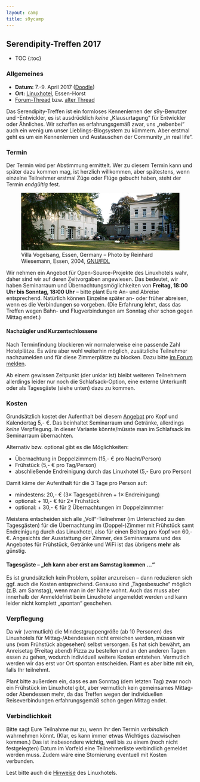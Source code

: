 ```yaml
---
layout: camp
title: s9ycamp
---
```


<h2>Serendipity-Treffen 2017</h2>

* TOC
{:toc}

### Allgemeines

* **Datum:** 7.-9. April 2017 ([Doodle](http://doodle.com/poll/vggi4hwhfqyka9zg))
* **Ort:** [Linuxhotel](http://www.linuxhotel.de), Essen-Horst
* [Forum-Thread](https://board.s9y.org/viewtopic.php?p=10446283) bzw. [alter Thread](https://board.s9y.org/viewtopic.php?p=10446043)

Das Serendipity-Treffen ist ein formloses Kennenlernen der s9y-Benutzer und -Entwickler, es ist ausdrücklich *keine* „Klausurtagung“ für Entwickler oder Ähnliches. Wir schaffen es erfahrungsgemäß zwar, uns „nebenbei“ auch ein wenig um unser Lieblings-Blogsystem zu kümmern. Aber erstmal geht es um ein Kennenlernen und Austauschen der Community „in real life“.

### Termin

Der Termin wird per Abstimmung ermittelt. Wer zu diesem Termin kann und später dazu kommen mag, ist herzlich willkommen, aber spätestens, wenn einzelne Teilnehmer erstmal Züge oder Flüge gebucht haben, steht der Termin *endgültig* fest.

<figure>
    <img src="/img/camp/linuxhotel.jpg" alt="Villa Vogelsang, Standort des Linuxhotels Essen">
    <figcaption>Villa Vogelsang, Essen, Germany – Photo by Reinhard Wiesemann, Essen, 2004, <a href="https://commons.wikimedia.org/wiki/Commons:GNU_Free_Documentation_License,_version_1.2">GNU/FDL</a></figcaption>
</figure>

Wir nehmen ein Angebot für Open-Source-Projekte des Linuxhotels wahr, daher sind wir auf deren Zeitvorgaben angewiesen. Das bedeutet, wir haben Seminarraum und Übernachtungsmöglichkeiten von **Freitag, 18:00 Uhr bis Sonntag, 18:00 Uhr** – bitte plant Eure An- und Abreise entsprechend. Natürlich können Einzelne später an- oder früher abreisen, wenn es die Verbindungen so vorgeben. (Die Erfahrung lehrt, dass das Treffen wegen Bahn- und Flugverbindungen am Sonntag eher schon gegen Mittag endet.)

#### Nachzügler und Kurzentschlossene

Nach Terminfindung blockieren wir normalerweise eine passende Zahl Hotelplätze. Es wäre aber wohl weiterhin möglich, zusätzliche Teilnehmer nachzumelden und für diese Zimmerplätze zu blocken. Dazu bitte [im Forum melden](https://board.s9y.org/viewtopic.php?p=10446283).

Ab einem gewissen Zeitpunkt (der unklar ist) bleibt weiteren Teilnehmern allerdings leider nur noch die Schlafsack-Option, eine externe Unterkunft oder als Tagesgäste (siehe unten) dazu zu kommen.

### Kosten

Grundsätzlich kostet der Aufenthalt bei diesem [Angebot](http://www.linuxhotel.de/community.html) pro Kopf und Kalendertag 5,- €. Das beinhaltet Seminarraum und Getränke, allerdings *keine* Verpflegung. In dieser Variante könnte/müsste man im Schlafsack im Seminarraum übernachten.

Alternativ bzw. optional gibt es die Möglichkeiten:

* Übernachtung in Doppelzimmern (15,- € pro Nacht/Person)
* Frühstück (5,- € pro Tag/Person)
* abschließende Endreinigung durch das Linuxhotel (5,- Euro pro Person)

Damit käme der Aufenthalt für die 3 Tage pro Person auf:

* mindestens: 20,- € (3× Tagesgebühren + 1× Endreinigung)
* optional: + 10,- € für 2× Frühstück
* optional: + 30,- € für 2 Übernachtungen im Doppelzimmmer

Meistens entscheiden sich alle „Voll“-Teilnehmer (im Unterschied zu den Tagesgästen) für die Übernachtung im (Doppel-)Zimmer mit Frühstück samt Endreinigung durch das Linuxhotel, also für einen Beitrag pro Kopf von 60,- €. Angesichts der Ausstattung der Zimmer, des Seminarraums und des Angebotes für Frühstück, Getränke und WiFi ist das übrigens **mehr** als günstig.

#### Tagesgäste – „Ich kann aber erst am Samstag kommen …“

Es ist grundsätzlich kein Problem, später anzureisen – dann reduzieren sich ggf. auch die Kosten entsprechend. Genauso sind „Tagesbesuche“ möglich (z.B. am Samstag), wenn man in der Nähe wohnt. Auch das muss aber innerhalb der Anmeldefrist beim Linuxhotel angemeldet werden und kann leider nicht komplett „spontan“ geschehen.

### Verpflegung

Da wir (vermutlich) die Mindestgruppengröße (ab 10 Personen) des Linuxhotels für Mittag-/Abendessen nicht erreichen werden, müssen wir uns (vom Frühstück abgesehen) selbst versorgen. Es hat sich bewährt, am Anreisetag (Freitag abend) Pizza zu bestellen und an den anderen Tagen essen zu gehen, wodurch individuell weitere Kosten entstehen. Vermutlich werden wir das erst vor Ort spontan entscheiden. Plant es aber bitte mit ein, falls Ihr teilnehmt.

Plant bitte außerdem ein, dass es am Sonntag (dem letzten Tag) zwar noch ein Frühstück im Linuxhotel gibt, aber vermutlich kein gemeinsames Mittag- oder Abendessen mehr, da das Treffen wegen der individuellen Reiseverbindungen erfahrungsgemäß schon gegen Mittag endet.

### Verbindlichkeit

Bitte sagt Eure Teilnahme nur zu, wenn Ihr den Termin *verbindlich* wahrnehmen könnt. (Klar, es kann immer etwas Wichtiges dazwischen kommen.) Das ist insbesondere wichtig, weil bis zu einem (noch nicht festgelegten) Datum im Vorfeld eine Teilnehmerliste verbindlich gemeldet werden muss. Zudem wäre eine Stornierung eventuell mit Kosten verbunden.

Lest bitte auch die [Hinweise](http://www.linuxhotel.de/community.html) des Linuxhotels.
